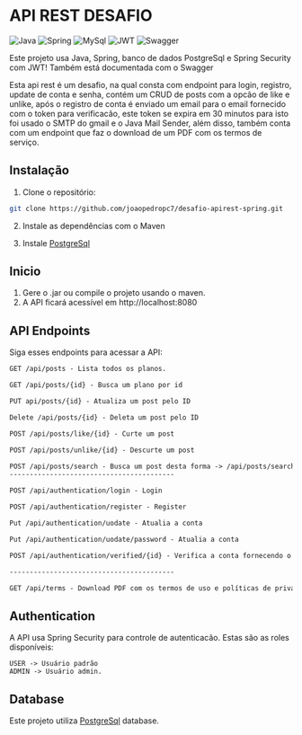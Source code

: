 # API REST DESAFIO

![Java](https://img.shields.io/badge/java-%23ED8B00.svg?style=for-the-badge&logo=openjdk&logoColor=white)
![Spring](https://img.shields.io/badge/spring-%236DB33F.svg?style=for-the-badge&logo=spring&logoColor=white)
![MySql](https://img.shields.io/badge/MySQL-005C84?style=for-the-badge&logo=mysql&logoColor=white)
![JWT](https://img.shields.io/badge/JWT-black?style=for-the-badge&logo=JSON%20web%20tokens)
![Swagger](	https://img.shields.io/badge/Swagger-85EA2D?style=for-the-badge&logo=Swagger&logoColor=white)

Este projeto usa Java, Spring, banco de dados PostgreSql e Spring Security com JWT! Também está documentada com o Swagger

Esta api rest é um desafio, na qual consta com endpoint para login, registro, update de conta e senha, contém um CRUD de posts com a opcão de like e unlike, após o registro de conta é enviado um email para o email fornecido com o token para verificacão, este token se expira em 30 minutos para isto foi usado o SMTP do gmail e o Java Mail Sender, além disso, também conta com um endpoint que faz o download de um PDF com os termos de serviço.

## Instalação

1. Clone o repositório:

```bash
git clone https://github.com/joaopedropc7/desafio-apirest-spring.git
```

2. Instale as dependências com o Maven

3. Instale [PostgreSql](https://www.postgresql.org/download/)


## Inicio

1. Gere o .jar ou compile o projeto usando o maven.
2. A API ficará acessível em http://localhost:8080


## API Endpoints
Siga esses endpoints para acessar a API:

```markdown
GET /api/posts - Lista todos os planos.

GET /api/posts/{id} - Busca um plano por id

PUT api/posts/{id} - Atualiza um post pelo ID 

Delete /api/posts/{id} - Deleta um post pelo ID 

POST /api/posts/like/{id} - Curte um post

POST /api/posts/unlike/{id} - Descurte um post

POST /api/posts/search - Busca um post desta forma -> /api/posts/search?query={parametro}
-----------------------------------------

POST /api/authentication/login - Login

POST /api/authentication/register - Register

Put /api/authentication/uodate - Atualia a conta

Put /api/authentication/uodate/password - Atualia a conta

POST /api/authentication/verified/{id} - Verifica a conta fornecendo o id da conta na url e passando como parâmetro no body o token enviado por email

-----------------------------------------

GET /api/terms - Download PDF com os termos de uso e políticas de privacidade(PDF)
```

## Authentication
A API usa Spring Security para controle de autenticacão. Estas são as roles disponíveis:

```
USER -> Usuário padrão
ADMIN -> Usuário admin.
```

## Database
Este projeto utiliza [PostgreSql](https://www.postgresql.org/download/) database.










